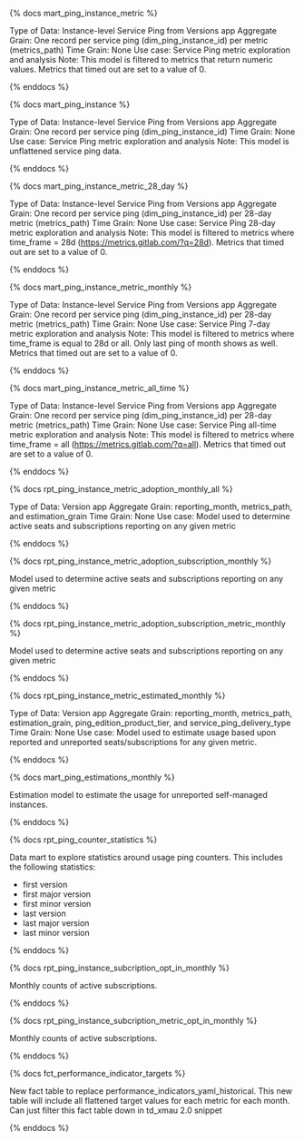 {% docs mart_ping_instance_metric %}

Type of Data: Instance-level Service Ping from Versions app
Aggregate Grain: One record per service ping (dim_ping_instance_id) per metric (metrics_path)
Time Grain: None
Use case: Service Ping metric exploration and analysis
Note: This model is filtered to metrics that return numeric values. Metrics that timed out are set to a value of 0.

{% enddocs %}

{% docs mart_ping_instance %}

Type of Data: Instance-level Service Ping from Versions app
Aggregate Grain: One record per service ping (dim_ping_instance_id)
Time Grain: None
Use case: Service Ping metric exploration and analysis
Note: This model is unflattened service ping data.

{% enddocs %}

{% docs mart_ping_instance_metric_28_day %}

Type of Data: Instance-level Service Ping from Versions app
Aggregate Grain: One record per service ping (dim_ping_instance_id) per 28-day metric (metrics_path)
Time Grain: None
Use case: Service Ping 28-day metric exploration and analysis
Note: This model is filtered to metrics where time_frame = 28d (https://metrics.gitlab.com/?q=28d). Metrics that timed out are set to a value of 0.

{% enddocs %}

{% docs mart_ping_instance_metric_monthly %}

Type of Data: Instance-level Service Ping from Versions app
Aggregate Grain: One record per service ping (dim_ping_instance_id) per 28-day metric (metrics_path)
Time Grain: None
Use case: Service Ping 7-day metric exploration and analysis
Note: This model is filtered to metrics where time_frame is equal to 28d or all. Only last ping of month shows as well. Metrics that timed out are set to a value of 0.

{% enddocs %}

{% docs mart_ping_instance_metric_all_time %}

Type of Data: Instance-level Service Ping from Versions app
Aggregate Grain: One record per service ping (dim_ping_instance_id) per 28-day metric (metrics_path)
Time Grain: None
Use case: Service Ping all-time metric exploration and analysis
Note: This model is filtered to metrics where time_frame = all (https://metrics.gitlab.com/?q=all). Metrics that timed out are set to a value of 0.

{% enddocs %}

{% docs rpt_ping_instance_metric_adoption_monthly_all %}


Type of Data: Version app
Aggregate Grain: reporting_month, metrics_path, and estimation_grain
Time Grain: None
Use case: Model used to determine active seats and subscriptions reporting on any given metric


{% enddocs %}

{% docs rpt_ping_instance_metric_adoption_subscription_monthly %}

Model used to determine active seats and subscriptions reporting on any given metric

{% enddocs %}


{% docs rpt_ping_instance_metric_adoption_subscription_metric_monthly %}

Model used to determine active seats and subscriptions reporting on any given metric

{% enddocs %}


{% docs rpt_ping_instance_metric_estimated_monthly %}

Type of Data: Version app
Aggregate Grain: reporting_month, metrics_path, estimation_grain, ping_edition_product_tier, and service_ping_delivery_type
Time Grain: None
Use case: Model used to estimate usage based upon reported and unreported seats/subscriptions for any given metric.

{% enddocs %}

{% docs mart_ping_estimations_monthly %}

Estimation model to estimate the usage for unreported self-managed instances.

{% enddocs %}

{% docs rpt_ping_counter_statistics %}

Data mart to explore statistics around usage ping counters. This includes the following statistics:

  * first version
  * first major version
  * first minor version
  * last version
  * last major version
  * last minor version

{% enddocs %}

{% docs rpt_ping_instance_subcription_opt_in_monthly %}

Monthly counts of active subscriptions.

{% enddocs %}

{% docs rpt_ping_instance_subcription_metric_opt_in_monthly %}

Monthly counts of active subscriptions.

{% enddocs %}

{% docs fct_performance_indicator_targets %}

New fact table to replace performance_indicators_yaml_historical. This new table will include all flattened target values for each metric for each month. Can just filter this fact table down in td_xmau 2.0 snippet

{% enddocs %}

